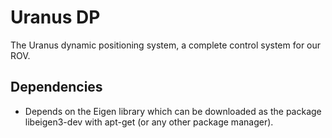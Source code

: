 # Uranus DP
The Uranus dynamic positioning system, a complete control system for our ROV.

## Dependencies
- Depends on the Eigen library which can be downloaded as the package libeigen3-dev with apt-get (or any other package manager).
